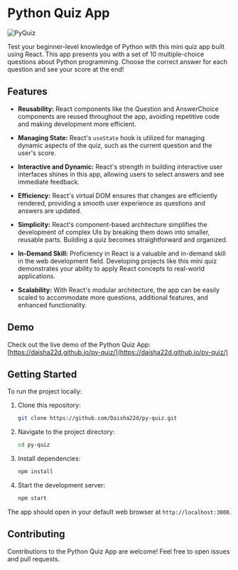 # Python Quiz App

![PyQuiz](https://github.com/Daisha22d/py-quiz/assets/121315417/f0acb7dc-d352-456b-b815-e04ba3e8d1f7) 

Test your beginner-level knowledge of Python with this mini quiz app built using React. This app presents you with a set of 10 multiple-choice questions about Python programming. Choose the correct answer for each question and see your score at the end!

## Features

- **Reusability:** React components like the Question and AnswerChoice components are reused throughout the app, avoiding repetitive code and making development more efficient.

- **Managing State:** React's `useState` hook is utilized for managing dynamic aspects of the quiz, such as the current question and the user's score.

- **Interactive and Dynamic:** React's strength in building interactive user interfaces shines in this app, allowing users to select answers and see immediate feedback.

- **Efficiency:** React's virtual DOM ensures that changes are efficiently rendered, providing a smooth user experience as questions and answers are updated.

- **Simplicity:** React's component-based architecture simplifies the development of complex UIs by breaking them down into smaller, reusable parts. Building a quiz becomes straightforward and organized.

- **In-Demand Skill:** Proficiency in React is a valuable and in-demand skill in the web development field. Developing projects like this mini quiz demonstrates your ability to apply React concepts to real-world applications.

- **Scalability:** With React's modular architecture, the app can be easily scaled to accommodate more questions, additional features, and enhanced functionality.

## Demo

Check out the live demo of the Python Quiz App: [https://daisha22d.github.io/py-quiz/](https://daisha22d.github.io/py-quiz/)

## Getting Started

To run the project locally:

1. Clone this repository:
   ```bash
   git clone https://github.com/Daisha22d/py-quiz.git
   ```

2. Navigate to the project directory:
   ```bash
   cd py-quiz
   ```

3. Install dependencies:
   ```bash
   npm install
   ```

4. Start the development server:
   ```bash
   npm start
   ```

The app should open in your default web browser at `http://localhost:3000`.

## Contributing

Contributions to the Python Quiz App are welcome! Feel free to open issues and pull requests.

